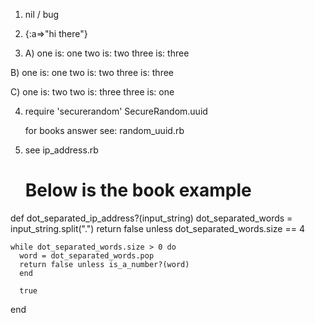 1. nil / bug

2.  {:a=>"hi there"}

3. A) one is: one
      two is: two
      three is: three

  B) one is: one
     two is: two
     three is: three

  C) one is: two
     two is: three
     three is: one

 4. require 'securerandom'
    SecureRandom.uuid

    for books answer see: random_uuid.rb

  5. see ip_address.rb

      # Below is the book example

  def dot_separated_ip_address?(input_string)
    dot_separated_words = input_string.split(".")
    return false unless dot_separated_words.size == 4

    while dot_separated_words.size > 0 do
      word = dot_separated_words.pop
      return false unless is_a_number?(word)
      end

      true
  end
